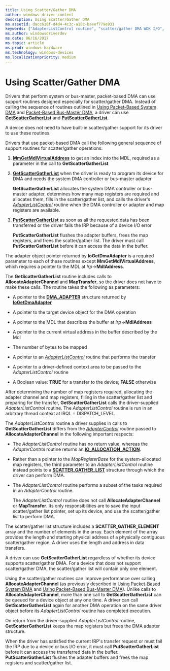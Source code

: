 ```yaml
---
title: Using Scatter/Gather DMA
author: windows-driver-content
description: Using Scatter/Gather DMA
ms.assetid: dacc618f-d4d4-4c3c-a18c-baeef779e931
keywords: ["AdapterListControl routine", "scatter/gather DMA WDK I/O", "PutScatterGatherList", "GetScatterGatherList", "DMA transfers WDK kernel , scatter/gather DMA"]
ms.author: windowsdriverdev
ms.date: 06/16/2017
ms.topic: article
ms.prod: windows-hardware
ms.technology: windows-devices
ms.localizationpriority: medium
---
```


# Using Scatter/Gather DMA





Drivers that perform system or bus-master, packet-based DMA can use support routines designed especially for scatter/gather DMA. Instead of calling the sequence of routines outlined in [Using Packet-Based System DMA](using-packet-based-system-dma.md) and [Packet-Based Bus-Master DMA](using-packet-based-bus-master-dma.md), a driver can use [**GetScatterGatherList**](https://msdn.microsoft.com/library/windows/hardware/ff546531) and [**PutScatterGatherList**](https://msdn.microsoft.com/library/windows/hardware/ff559967).

A device does not need to have built-in scatter/gather support for its driver to use these routines.

Drivers that use packet-based DMA call the following general sequence of support routines for scatter/gather operations:

1.  [**MmGetMdlVirtualAddress**](https://msdn.microsoft.com/library/windows/hardware/ff554539) to get an index into the MDL, required as a parameter in the call to **GetScatterGatherList**

2.  [**GetScatterGatherList**](https://msdn.microsoft.com/library/windows/hardware/ff546531) when the driver is ready to program its device for DMA and needs the system DMA controller or bus-master adapter

    **GetScatterGatherList** allocates the system DMA controller or bus-master adapter, determines how many map registers are required and allocates them, fills in the scatter/gather list, and calls the driver's [*AdapterListControl*](https://msdn.microsoft.com/library/windows/hardware/ff540513) routine when the DMA controller or adapter and map registers are available.

3.  [**PutScatterGatherList**](https://msdn.microsoft.com/library/windows/hardware/ff559967) as soon as all the requested data has been transferred or the driver fails the IRP because of a device I/O error

    **PutScatterGatherList** flushes the adapter buffers, frees the map registers, and frees the scatter/gather list. The driver must call **PutScatterGatherList** before it can access the data in the buffer.

The adapter object pointer returned by **IoGetDmaAdapter** is a required parameter to each of these routines except **MmGetMdlVirtualAddress**, which requires a pointer to the MDL at *Irp*-&gt;**MdlAddress**.

The **GetScatterGatherList** routine includes calls to **AllocateAdapterChannel** and **MapTransfer**, so the driver does not have to make these calls. The routine takes the following as parameters:

-   A pointer to the [**DMA\_ADAPTER**](https://msdn.microsoft.com/library/windows/hardware/ff544062) structure returned by [**IoGetDmaAdapter**](https://msdn.microsoft.com/library/windows/hardware/ff549220)

-   A pointer to the target device object for the DMA operation

-   A pointer to the MDL that describes the buffer at *Irp*-&gt;**MdlAddress**

-   A pointer to the current virtual address in the buffer described by the Mdl

-   The number of bytes to be mapped

-   A pointer to an [*AdapterListControl*](https://msdn.microsoft.com/library/windows/hardware/ff540513) routine that performs the transfer

-   A pointer to a driver-defined context area to be passed to the *AdapterListControl* routine

-   A Boolean value: **TRUE** for a transfer to the device; **FALSE** otherwise

After determining the number of map registers required, allocating the adapter channel and map registers, filling in the scatter/gather list and preparing for the transfer, **GetScatterGatherList** calls the driver-supplied *AdapterListControl* routine. The *AdapterListControl* routine is run in an arbitrary thread context at IRQL = DISPATCH\_LEVEL.

The *AdapterListControl* routine a driver supplies in calls to **GetScatterGatherList** differs from the [*AdapterControl*](https://msdn.microsoft.com/library/windows/hardware/ff540504) routine passed to **AllocateAdapterChannel** in the following important respects:

-   The *AdapterListControl* routine has no return value, whereas the *AdapterControl* routine returns an [**IO\_ALLOCATION\_ACTION**](https://msdn.microsoft.com/library/windows/hardware/ff550534).

-   Rather than a pointer to the *MapRegisterBase* for the system-allocated map registers, the third parameter to an *AdapterListControl* routine instead points to a [**SCATTER\_GATHER\_LIST**](https://msdn.microsoft.com/library/windows/hardware/ff563664) structure through which the driver can perform DMA.

-   The *AdapterListControl* routine performs a subset of the tasks required in an *AdapterControl* routine.

    The *AdapterListControl* routine does not call **AllocateAdapterChannel** or **MapTransfer**. Its only responsibilities are to save the input scatter/gather list pointer, set up its device, and use the scatter/gather list to perform DMA.

The scatter/gather list structure includes a **SCATTER\_GATHER\_ELEMENT** array and the number of elements in the array. Each element of the array provides the length and starting physical address of a physically contiguous scatter/gather region. A driver uses the length and address in data transfers.

A driver can use **GetScatterGatherList** regardless of whether its device supports scatter/gather DMA. For a device that does not support scatter/gather DMA, the scatter/gather list will contain only one element.

Using the scatter/gather routines can improve performance over calling **AllocateAdapterChannel** (as previously described in [Using Packet-Based System DMA](using-packet-based-system-dma.md) and [Using Packet-Based Bus-Master DMA](using-packet-based-bus-master-dma.md)). Unlike calls to **AllocateAdapterChannel**, more than one call to **GetScatterGatherList** can be queued for a device object at any one time. A driver can call **GetScatterGatherList** again for another DMA operation on the same driver object before its *AdapterListControl* routine has completed execution.

On return from the driver-supplied *AdapterListControl* routine, **GetScatterGatherList** keeps the map registers but frees the DMA adapter structure.

When the driver has satisfied the current IRP's transfer request or must fail the IRP due to a device or bus I/O error, it must call **PutScatterGatherList** before it can access the transferred data in the buffer. **PutScatterGatherList** flushes the adapter buffers and frees the map registers and scatter/gather list.

 

 





